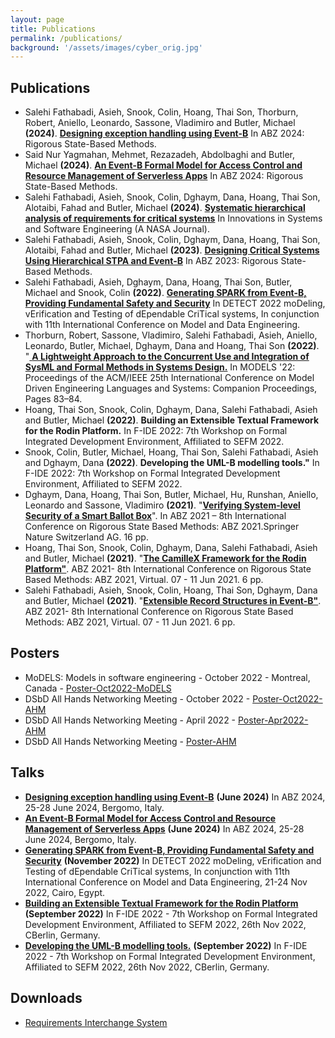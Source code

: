 ```yaml
---
layout: page
title: Publications
permalink: /publications/
background: '/assets/images/cyber_orig.jpg'
---
```


## Publications
* Salehi Fathabadi, Asieh, Snook, Colin, Hoang, Thai Son, Thorburn, Robert, Aniello, Leonardo, Sassone, Vladimiro and Butler, Michael <b>(2024)</b>. <a href="https://link.springer.com/chapter/10.1007/978-3-031-63790-2_22"><b>
Designing exception handling using Event-B</b></a> In ABZ 2024:  Rigorous State-Based Methods.
* Said Nur Yagmahan, Mehmet, Rezazadeh, Abdolbaghi and Butler, Michael <b>(2024)</b>. <a href="https://link.springer.com/chapter/10.1007/978-3-031-63790-2_11"><b>
An Event-B Formal Model for Access Control and Resource Management of Serverless Apps</b></a> In ABZ 2024:  Rigorous State-Based Methods.
* Salehi Fathabadi, Asieh, Snook, Colin, Dghaym, Dana, Hoang, Thai Son, Alotaibi, Fahad and Butler, Michael <b>(2024)</b>. <a href="https://link.springer.com/article/10.1007/s11334-024-00551-8"><b>
Systematic hierarchical analysis of requirements for critical systems</b></a> In Innovations in Systems and Software Engineering (A NASA Journal).
* Salehi Fathabadi, Asieh, Snook, Colin, Dghaym, Dana, Hoang, Thai Son, Alotaibi, Fahad and Butler, Michael <b>(2023)</b>. <a href="https://link.springer.com/chapter/10.1007/978-3-031-33163-3_17"><b>
Designing Critical Systems Using Hierarchical STPA and Event-B</b></a> In ABZ 2023:  Rigorous State-Based Methods.
* Salehi Fathabadi, Asieh, Dghaym, Dana, Hoang, Thai Son, Butler, Michael and Snook, Colin <b>(2022)</b>. <a href="https://link.springer.com/chapter/10.1007/978-3-031-23119-3_13"> <b>Generating SPARK from Event-B, Providing Fundamental Safety and Security</b></a> In DETECT 2022 moDeling, vErification and Testing of dEpendable CriTical systems, In conjunction with 11th International Conference on Model and Data Engineering.
* Thorburn, Robert, Sassone, Vladimiro, Salehi Fathabadi, Asieh, Aniello, Leonardo, Butler, Michael, Dghaym, Dana and Hoang, Thai Son <b>(2022)</b>. "<a href="https://dl.acm.org/doi/abs/10.1145/3550356.3559577"> <b>A Lightweight Approach to the Concurrent Use and Integration of
SysML and Formal Methods in Systems Design.</b></a> In MODELS '22: Proceedings of the ACM/IEEE 25th International Conference on Model Driven Engineering Languages and Systems: Companion Proceedings, Pages 83–84.
* Hoang, Thai Son, Snook, Colin, Dghaym, Dana, Salehi Fathabadi, Asieh and Butler, Michael <b>(2022)</b>. <b>Building an Extensible Textual Framework for the Rodin Platform.</b> In F-IDE 2022: 7th Workshop on Formal Integrated Development Environment, Affiliated to SEFM 2022.
* Snook, Colin, Butler, Michael, Hoang, Thai Son, Salehi Fathabadi, Asieh and Dghaym, Dana <b>(2022)</b>. <b>Developing the UML-B modelling tools."</b> In F-IDE 2022: 7th Workshop on Formal Integrated Development Environment, Affiliated to SEFM 2022.
* Dghaym, Dana, Hoang, Thai Son, Butler, Michael, Hu, Runshan, Aniello, Leonardo and Sassone, Vladimiro <b>(2021)</b>. "<a href="https://eprints.soton.ac.uk/448223/"><b>Verifying System-level Security of a Smart Ballot Box</b></a>". In ABZ 2021 – 8th International Conference on Rigorous State Based Methods: ABZ 2021.Springer Nature Switzerland AG. 16 pp.
* Hoang, Thai Son, Snook, Colin, Dghaym, Dana, Salehi Fathabadi, Asieh and Butler, Michael <b>(2021)</b>. "<a href="https://eprints.soton.ac.uk/448174/"><b>The CamilleX Framework for the Rodin Platform"</b></a>. ABZ 2021- 8th International Conference on Rigorous State Based Methods: ABZ 2021, Virtual. 07 - 11 Jun 2021. 6 pp. 
* Salehi Fathabadi, Asieh, Snook, Colin, Hoang, Thai Son, Dghaym, Dana and Butler, Michael <b>(2021)</b>. "<a href="https://eprints.soton.ac.uk/448194/"><b>Extensible Record Structures in Event-B"</b></a>. ABZ 2021- 8th International Conference on Rigorous State Based Methods: ABZ 2021, Virtual. 07 - 11 Jun 2021. 6 pp.  

## Posters
* MoDELS: Models in software engineering - October 2022 - Montreal, Canada - <a href ="/files/Models_RIS_Poster.pdf">Poster-Oct2022-MoDELS</a>
* DSbD All Hands Networking Meeting - October 2022 - <a href ="/files/DSbD_All_Hands_event_Oct2022.pdf">Poster-Oct2022-AHM</a>
* DSbD All Hands Networking Meeting - April 2022 - <a href ="/files/DSbD_All_Hands_event_April2022.pdf">Poster-Apr2022-AHM</a>
* DSbD All Hands Networking Meeting - <a href ="/files/DSbD_Networking_Poster.pdf">Poster-AHM</a>

## Talks
* <a href =""><b>Designing exception handling using Event-B</b></a> <b>(June 2024)</b> In ABZ 2024, 25-28 June 2024, Bergomo, Italy.
* <a href =""><b>An Event-B Formal Model for Access Control and Resource Management of Serverless Apps</b></a> <b>(June 2024)</b> In ABZ 2024, 25-28 June 2024, Bergomo, Italy.
* <a href ="/files/DETECT22_SPARK_CG.pdf"><b>Generating SPARK from Event-B, Providing Fundamental Safety and Security</b></a> <b>(November 2022)</b> In DETECT 2022 moDeling, vErification and Testing of dEpendable CriTical systems, In conjunction with 11th International Conference on Model and Data Engineering, 21-24 Nov 2022, Cairo, Egypt.
* <a href ="/files/F-IDE2022-CamilleX.pdf"><b>Building an Extensible Textual Framework for the Rodin Platform</b></a> <b>(September 2022)</b> In F-IDE 2022 - 7th Workshop on Formal Integrated Development Environment, Affiliated to SEFM 2022, 26th Nov 2022, CBerlin, Germany.
* <a href ="/files/F-IDE2022-UMLB.pdf"><b>Developing the UML-B modelling tools.</b></a> <b>(September 2022)</b> In F-IDE 2022 - 7th Workshop on Formal Integrated Development Environment, Affiliated to SEFM 2022, 26th Nov 2022, CBerlin, Germany.

## Downloads
* <a href ="https://drive.google.com/file/d/19dBebvhQfabv3831DCcIXfVA_iL0MTBp/view?usp=sharing">Requirements Interchange System</a>
